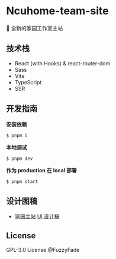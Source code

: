 # Ncuhome-team-site

:tada: 全新的家园工作室主站

## 技术栈

- React (with Hooks) & react-router-dom
- Sass
- Vite
- TypeScript
- SSR

## 开发指南

**安装依赖**

```shell
$ pnpm i
```

**本地调试**

```shell
$ pnpm dev
```

**作为 production 在 local 部署**

```shell
$ pnpm start
```

## 设计图稿

- [家园主站 UI 设计稿](https://ncuhome.yuque.com/ncuhomer/pproject/toeqik)

## License

GPL-3.0 License @FuzzyFade
